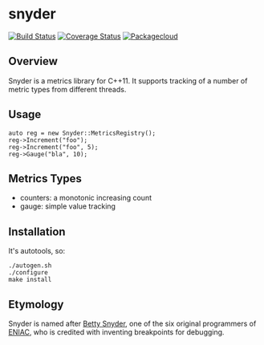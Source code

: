 # snyder

[![Build Status](https://travis-ci.org/mrtazz/snyder.svg?branch=master)](https://travis-ci.org/mrtazz/snyder)
[![Coverage Status](https://coveralls.io/repos/mrtazz/snyder/badge.svg?branch=master&service=github)](https://coveralls.io/github/mrtazz/snyder?branch=master)
[![Packagecloud](https://img.shields.io/badge/packagecloud-available-green.svg)](https://packagecloud.io/mrtazz/snyder)

## Overview

Snyder is a metrics library for C++11. It supports tracking of a number of
metric types from different threads.

## Usage
```
auto reg = new Snyder::MetricsRegistry();
reg->Increment("foo");
reg->Increment("foo", 5);
reg->Gauge("bla", 10);
```

## Metrics Types
- counters: a monotonic increasing count
- gauge: simple value tracking

## Installation
It's autotools, so:
```
./autogen.sh
./configure
make install
```

## Etymology
Snyder is named after [Betty Snyder][betty_snyder], one of the six original
programmers of [ENIAC][eniac], who is credited with inventing breakpoints for
debugging.



[betty_snyder]: https://en.wikipedia.org/wiki/Betty_Holberton
[eniac]: https://en.wikipedia.org/wiki/ENIAC
